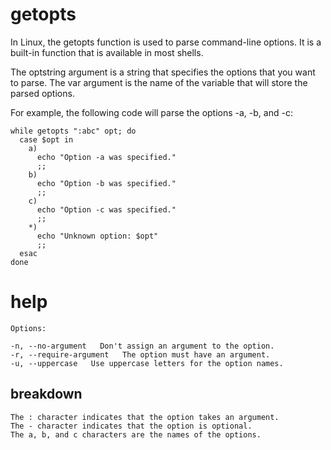 # getopts

In Linux, the getopts function is used to parse command-line options. It is a built-in function that is available in most shells.

The optstring argument is a string that specifies the options that you want to parse. The var argument is the name of the variable that will store the parsed options.

For example, the following code will parse the options -a, -b, and -c:

```
while getopts ":abc" opt; do
  case $opt in
    a)
      echo "Option -a was specified."
      ;;
    b)
      echo "Option -b was specified."
      ;;
    c)
      echo "Option -c was specified."
      ;;
    *)
      echo "Unknown option: $opt"
      ;;
  esac
done
```

# help 

```
Options:

-n, --no-argument   Don't assign an argument to the option.
-r, --require-argument   The option must have an argument.
-u, --uppercase   Use uppercase letters for the option names.
```



## breakdown

```
The : character indicates that the option takes an argument.
The - character indicates that the option is optional.
The a, b, and c characters are the names of the options.
```
